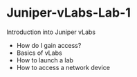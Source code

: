 # Juniper-vLabs-Lab-1
Introduction into Juniper vLabs

- How do I gain access?
- Basics of vLabs
- How to launch a lab
- How to access a network device
